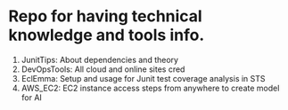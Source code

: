 # Repo for having technical knowledge and tools info.

1. JunitTips: About dependencies and theory
2. DevOpsTools: All cloud and online sites cred
3. EclEmma: Setup and usage for Junit test coverage analysis in STS
4. AWS_EC2: EC2 instance access steps from anywhere to create model for AI
